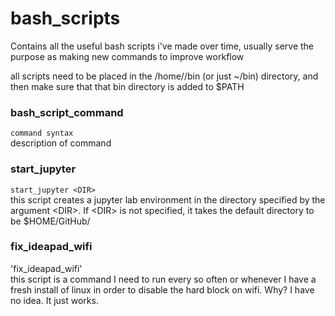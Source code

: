 # bash_scripts

Contains all the useful bash scripts i've made over time, usually serve the purpose as making new commands to improve workflow

all scripts need to be placed in the /home/<usr>/bin (or just ~/bin) directory, and then make sure that that bin directory is added to $PATH

### bash_script_command
`command syntax` \
description of command

### start_jupyter
`start_jupyter <DIR>` \
this script creates a jupyter lab environment in the directory specified by the argument \<DIR>. If \<DIR> is not specified, it takes the default directory to be $HOME/GitHub/

### fix_ideapad_wifi
'fix_ideapad_wifi' \
this script is a command I need to run every so often or whenever I have a fresh install of linux in order to disable the hard block on wifi. Why? I have no idea. It just works.
